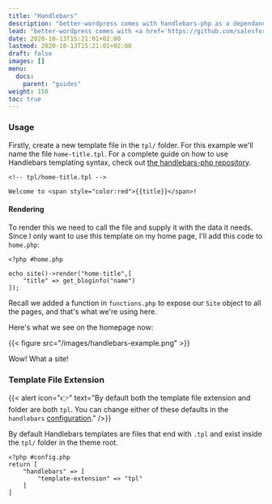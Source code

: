 ```yaml
---
title: "Handlebars"
description: "better-wordpress comes with handlebars-php as a dependancy, here's how to use it."
lead: "better-wordpress comes with <a href='https://github.com/salesforce/handlebars-php'>handlebars-php</a> as a dependancy, here's how to use and configure it."
date: 2020-10-13T15:21:01+02:00
lastmod: 2020-10-13T15:21:01+02:00
draft: false
images: []
menu:
  docs:
    parent: "guides"
weight: 150
toc: true
---
```


### Usage

Firstly, create a new template file in the `tpl/` folder. For this example we'll name the file `home-title.tpl`. For a complete guide on how to use Handlebars templating syntax, check out [the handlebars-php repository](https://github.com/salesforce/handlebars-php).

```
<!-- tpl/home-title.tpl -->

Welcome to <span style="color:red">{{title}}</span>!
```

#### Rendering

To render this we need to call the file and supply it with the data it needs. Since I only want to use this template on my home page, I'll add this code to `home.php`:

```
<?php #home.php

echo site()->render("home-title",[
    "title" => get_bloginfo("name")
]);
```

Recall we added a function in `functions.php` to expose our `Site` object to all the pages, and that's what we're using here.

Here's what we see on the homepage now:

{{< figure src="/images/handlebars-example.png" >}}

Wow! What a site!

### Template File Extension

{{< alert icon="👉" text="By default both the template file extension and folder are both `tpl`. You can change either of these defaults in the `handlebars` <a href='/docs/configuration/handlebars/'>configuration</a>." />}}

By default Handlebars templates are files that end with `.tpl` and exist inside the `tpl/` folder in the theme root.

```
<?php #config.php
return [
    "handlebars" => [
        "template-extension" => "tpl"
    ]
]
```
